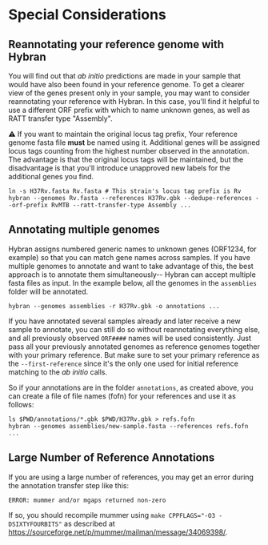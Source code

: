 
# Special Considerations

## Reannotating your reference genome with Hybran

You will find out that *ab initio* predictions are made in your sample that would have also been found in your reference genome.
To get a clearer view of the genes present only in your sample, you may want to consider reannotating your reference with Hybran.
In this case, you'll find it helpful to use a different ORF prefix with which to name unknown genes, as well as RATT transfer type "Assembly".

:warning: If you want to maintain the original locus tag prefix, Your reference genome fasta file **must** be named using it.
Additional genes will be assigned locus tags counting from the highest number observed in the annotation.
The advantage is that the original locus tags will be maintained, but the disadvantage is that you'll introduce unapproved new labels for the additional genes you find.

```
ln -s H37Rv.fasta Rv.fasta # This strain's locus tag prefix is Rv
hybran --genomes Rv.fasta --references H37Rv.gbk --dedupe-references --orf-prefix RvMTB --ratt-transfer-type Assembly ...
```

## Annotating multiple genomes

Hybran assigns numbered generic names to unknown genes (ORF1234, for example) so that you can match gene names across samples.
If you have multiple genomes to annotate and want to take advantage of this, the best approach is to annotate them simultaneously-- Hybran can accept multiple fasta files as input.
In the example below, all the genomes in the `assemblies` folder will be annotated.

```
hybran --genomes assemblies -r H37Rv.gbk -o annotations ...
```

If you have annotated several samples already and later receive a new sample to annotate, you can still do so without reannotating everything else, and all previously observed `ORF####` names will be used consistently.
Just pass all your previously annotated genomes as reference genomes together with your primary reference.
But make sure to set your primary reference as the `--first-reference` since it's the only one used for initial reference matching to the *ab initio* calls.

So if your annotations are in the folder `annotations`, as created above, you can create a file of file names (fofn) for your references and use it as follows:

```
ls $PWD/annotations/*.gbk $PWD/H37Rv.gbk > refs.fofn
hybran --genomes assemblies/new-sample.fasta --references refs.fofn ...
```

## Large Number of Reference Annotations

If you are using a large number of references, you may get an error during the annotation transfer step like this:

```
ERROR: mummer and/or mgaps returned non-zero
```

If so, you should recompile mummer using `make CPPFLAGS="-O3 -DSIXTYFOURBITS"` as described at <https://sourceforge.net/p/mummer/mailman/message/34069398/>.
